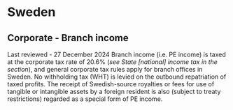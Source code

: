 # Sweden
## Corporate - Branch income
Last reviewed - 27 December 2024
Branch income (i.e. PE income) is taxed at the corporate tax rate of 20.6% (_see State [national] income tax in the section_), and general corporate tax rules apply for branch offices in Sweden. No withholding tax (WHT) is levied on the outbound repatriation of taxed profits.
The receipt of Swedish-source royalties or fees for use of tangible or intangible assets by a foreign resident is also (subject to treaty restrictions) regarded as a special form of PE income.
